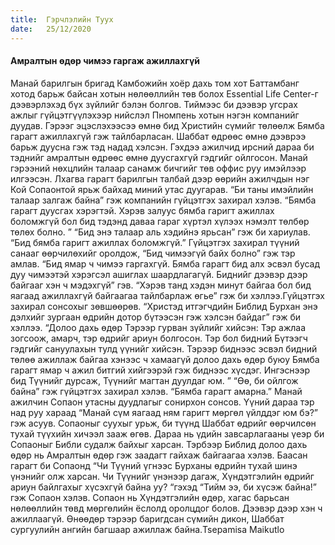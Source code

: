 ```yaml
---
title:  Гэрчлэлийн Туух
date:   25/12/2020
---
```


#### Амралтын өдөр чимээ гаргаж ажиллахгүй

Манай барилгын бригад Камбожийн хоёр дахь том хот Баттамбанг хотод барьж байсан хотын нөлөөллийн төв болох Essential Life Center-г дээвэрлэхэд бүх зүйлийг бэлэн болгов. Тиймээс би дээвэр угсрах ажлыг гүйцэтгүүлэхээр нийслэл Пномпень хотын нэгэн компанийг дуудав. Гэрээг эцэслэхээсээ өмнө бид Христийн сүмийг төлөөлж Бямба гарагт ажиллахгүй гэж тайлбарласан. Шаббат өдрөөс өмнө дээврээ барьж дуусна гэж тэд надад хэлсэн. Гэхдээ ажилчид ирсний дараа би тэднийг амралтын өдрөөс өмнө дуусгахгүй гэдгийг ойлгосон. Манай гэрээний нөхцлийн талаар санамж бичгийг төв оффис руу имэйлээр илгээсэн. Лхагва гарагт барилгын талбай дээр өөрийн ажилчдын нэг Кой Сопаонтой ярьж байхад миний утас дуугарав. “Би таны имэйлийн талаар залгаж байна” гэж компанийн гүйцэтгэх захирал хэлэв. “Бямба гарагт дуусгах хэрэгтэй. Хэрэв залуус бямба гаригт ажиллах боломжгүй бол бид тэдэнд даваа гараг хүртэл хүлээх нэмэлт төлбөр төлөх болно. ” “Бид энэ талаар аль хэдийнэ ярьсан” гэж би хариулав. “Бид бямба гаригт ажиллах боломжгүй.” Гүйцэтгэх захирал түүний санааг өөрчилөхийг оролдож, “Бид чимээгүй байх болно” гэж тэр амлав. “Бид ямар ч чимээ гаргахгүй. Бямба гарагт бид алх эсвэл бусад дуу чимээтэй хэрэгсэл ашиглах шаардлагагүй. Биднийг дээвэр дээр байгааг хэн ч мэдэхгүй” гэв. “Хэрэв танд хэдэн минут байгаа бол бид яагаад ажиллахгүй байгаагаа тайлбарлаж өгье” гэж би хэллээ.Гүйцэтгэх захирал сонсохыг зөвшөөрөв. “Христэд итгэгчдийн Библид Бурхан энэ дэлхийг зургаан өдрийн дотор бүтээсэн гэж хэлсэн байдаг” гэж би хэллээ. “Долоо дахь өдөр Тэрээр гурван зүйлийг хийсэн: Тэр ажлаа зогсоож, амарч, тэр өдрийг ариун болгосон. Тэр бол бидний Бүтээгч гэдгийг сануулахын тулд үүнийг хийсэн. Тэрээр биднээс эсвэл бидний төлөө ажиллаж байгаа хэнээс ч хамаагүй долоо дахь өдөр буюу Бямба гарагт ямар ч ажил битгий хийгээрэй гэж биднээс хүсдэг. Ингэснээр бид Түүнийг дурсаж, Түүнийг магтан дуулдаг юм. ” “Өө, би ойлгож байна” гэж гүйцэтгэх захирал хэлэв. “Бямба гарагт амарна.” Манай ажилчин Сопаон утасны дуудлагыг сонирхон сонсов. Үүний дараа тэр над руу хараад “Манай сүм яагаад ням гаригт мөргөл үйлддэг юм бэ?” гэж асуув. Сопаоныг суухыг урьж, би түүнд Шаббат өдрийг өөрчилсөн тухай түүхийн хичээл зааж өгөв. Дараа нь үдийн завсарлагааны үеэр би Сопаоныг Библи судалж байхыг харсан. Тэрбээр Библид долоо дахь өдөр нь Амралтын өдөр гэж заадагт гайхаж байгаагаа хэлэв. Баасан гарагт би Сопаонд “Чи Түүний үгнээс Бурханы өдрийн тухай шинэ үнэнийг олж харсан. Чи Түүнийг үнэнээр дагаж, Хүндэтгэлийн өдрийг ариун байлгахыг хүсэхгүй байна уу? “гэхэд “Тийм ээ, би хүсэж байна!” гэж Сопаон хэлэв. Сопаон нь Хүндэтгэлийн өдөр, хагас барьсан нөлөөллийн төвд мөргөлийн ёслолд оролцдог болов. Дээвэр дээр хэн ч ажиллаагүй. Өнөөдөр тэрээр баригдсан сүмийн дикон, Шаббат сургуулийн ангийн багшаар ажиллаж байна.Tsepamisa Maikutlo